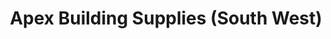 ---
title: "Apex Building Supplies (South West)"
url: /bristol/apex-building-supplies-south-west/
shop: Baustoffe
---